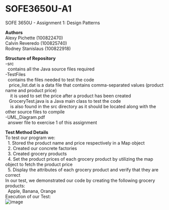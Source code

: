 # SOFE3650U-A1
SOFE 3650U - Assignment 1: Design Patterns

**Authors**  
Alexy Pichette (100822470)  
Calvin Reveredo (100825740)  
Rodney Stanislaus (100822918)  
  
**Structure of Repository**  
-src  
  &nbsp; contains all the Java source files required  
-TestFiles  
  &nbsp; contains the files needed to test the code  
    &nbsp;&nbsp; price_list.dat is a data file that contains comma-separated values (product name and product price)  
      &nbsp;&nbsp;&nbsp; it is used to set the price after a product has been created  
    &nbsp;&nbsp; GroceryTest.java is a Java main class to test the code  
      &nbsp;&nbsp;&nbsp; is also found in the src directory as it should be located along with the other source files to compile  
-UML_Diagram.pdf  
  &nbsp; answer file to exercise 1 of this assignment  

**Test Method Details**  
To test our program we:  
  &nbsp; 1. Stored the product name and price respectively in a Map object  
  &nbsp; 2. Created our concrete factories  
  &nbsp; 3. Created grocery products  
  &nbsp; 4. Set the product prices of each grocery product by utilizing the map object to fetch the product price  
  &nbsp; 5. Display the attributes of each grocery product and verify that they are correct  
In our test, we demonstrated our code by creating the following grocery products:  
  &nbsp; Apple, Banana, Orange  
Execution of our Test:  
![image](https://github.com/Calizard/SOFE3650U-A1/assets/119135039/8a8d8f3a-e393-4721-9ac1-1fb1b9d8bae1)
